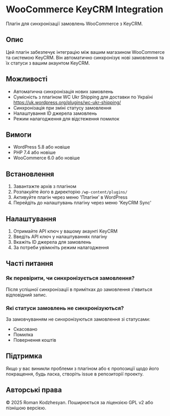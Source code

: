 # WooCommerce KeyCRM Integration

Плагін для синхронізації замовлень WooCommerce з KeyCRM.

## Опис

Цей плагін забезпечує інтеграцію між вашим магазином WooCommerce та системою KeyCRM. Він автоматично синхронізує нові замовлення та їх статуси з вашим акаунтом KeyCRM.

## Можливості

- Автоматична синхронізація нових замовлень
- Сумісність з плагіном WC Ukr Shipping для доставки по Україні https://uk.wordpress.org/plugins/wc-ukr-shipping/
- Синхронізація при зміні статусу замовлення
- Налаштування ID джерела замовлень
- Режим налагодження для відстеження помилок

## Вимоги

- WordPress 5.8 або новіше
- PHP 7.4 або новіше
- WooCommerce 6.0 або новіше

## Встановлення

1. Завантажте архів з плагіном
2. Розпакуйте його в директорію `/wp-content/plugins/`
3. Активуйте плагін через меню 'Плагіни' в WordPress
4. Перейдіть до налаштувань плагіну через меню 'KeyCRM Sync'

## Налаштування

1. Отримайте API ключ у вашому акаунті KeyCRM
2. Введіть API ключ у налаштуваннях плагіну
3. Вкажіть ID джерела для замовлень
4. За потреби увімкніть режим налагодження

## Часті питання

### Як перевірити, чи синхронізується замовлення?

Після успішної синхронізації в примітках до замовлення з'явиться відповідний запис.

### Які статуси замовлень не синхронізуються?

За замовчуванням не синхронізуються замовлення зі статусами:
- Скасовано
- Помилка
- Повернення коштів

## Підтримка

Якщо у вас виникли проблеми з плагіном або є пропозиції щодо його покращення, будь ласка, створіть issue в репозиторії проекту.

## Авторські права

© 2025 Roman Kodzhesyan. Поширюється за ліцензією GPL v2 або пізнішою версією.